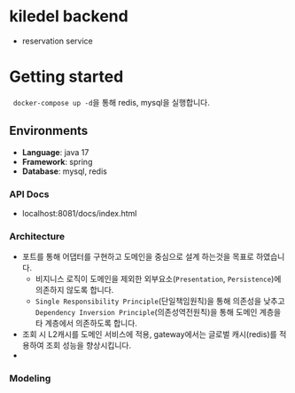 # kiledel backend
- reservation service


# Getting started
`` docker-compose up -d``을 통해 redis, mysql을 실행합니다.

## Environments
- **Language**: java 17
- **Framework**: spring
- **Database**: mysql, redis

### API Docs
- localhost:8081/docs/index.html

### Architecture
- 포트를 통해 어댑터를 구현하고 도메인을 중심으로 설계 하는것을 목표로 하였습니다.
    - 비지니스 로직이 도메인을 제외한 외부요소(`Presentation`, `Persistence`)에 의존하지 않도록 합니다.
    - `Single Responsibility Principle`(단일책임원칙)을 통해 의존성을 낮추고 `Dependency Inversion Principle`(의존성역전원칙)을 통해 도메인 계층을 타 계층에서 의존하도록 합니다. 
- 조회 시 L2캐시를 도메인 서비스에 적용, gateway에서는 글로벌 캐시(redis)를 적용하여 조회 성능을 향상시킵니다. 
- 
### Modeling



